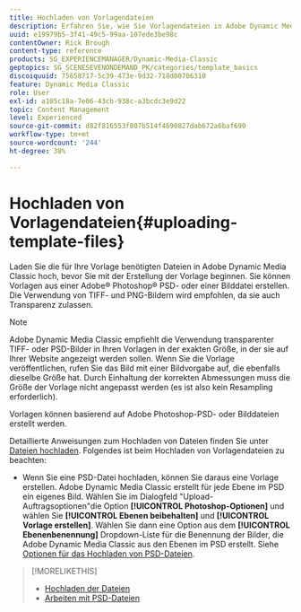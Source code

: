 ```yaml
---
title: Hochladen von Vorlagendateien
description: Erfahren Sie, wie Sie Vorlagendateien in Adobe Dynamic Media Classic hochladen.
uuid: e19979b5-3f41-49c5-99aa-107ede3be98c
contentOwner: Rick Brough
content-type: reference
products: SG_EXPERIENCEMANAGER/Dynamic-Media-Classic
geptopics: SG_SCENESEVENONDEMAND_PK/categories/template_basics
discoiquuid: 75658717-5c39-473e-9d32-718d00706310
feature: Dynamic Media Classic
role: User
exl-id: a105c18a-7e06-43cb-938c-a3bcdc3e9d22
topic: Content Management
level: Experienced
source-git-commit: d82f816553f807b514f4690827dab672a6baf690
workflow-type: tm+mt
source-wordcount: '244'
ht-degree: 38%

---
```


# Hochladen von Vorlagendateien{#uploading-template-files}

Laden Sie die für Ihre Vorlage benötigten Dateien in Adobe Dynamic Media Classic hoch, bevor Sie mit der Erstellung der Vorlage beginnen. Sie können Vorlagen aus einer Adobe® Photoshop® PSD- oder einer Bilddatei erstellen. Die Verwendung von TIFF- und PNG-Bildern wird empfohlen, da sie auch Transparenz zulassen.

>[!NOTE]
>
>Adobe Dynamic Media Classic empfiehlt die Verwendung transparenter TIFF- oder PSD-Bilder in Ihren Vorlagen in der exakten Größe, in der sie auf Ihrer Website angezeigt werden sollen. Wenn Sie die Vorlage veröffentlichen, rufen Sie das Bild mit einer Bildvorgabe auf, die ebenfalls dieselbe Größe hat. Durch Einhaltung der korrekten Abmessungen muss die Größe der Vorlage nicht angepasst werden (es ist also kein Resampling erforderlich).

Vorlagen können basierend auf Adobe Photoshop-PSD- oder Bilddateien erstellt werden. 

Detaillierte Anweisungen zum Hochladen von Dateien finden Sie unter [Dateien hochladen](uploading-files.md#uploading_files). Folgendes ist beim Hochladen von Vorlagendateien zu beachten:

* Wenn Sie eine PSD-Datei hochladen, können Sie daraus eine Vorlage erstellen. Adobe Dynamic Media Classic erstellt für jede Ebene im PSD ein eigenes Bild. Wählen Sie im Dialogfeld &quot;Upload-Auftragsoptionen&quot;die Option **[!UICONTROL Photoshop-Optionen]** und wählen Sie **[!UICONTROL Ebenen beibehalten]** und **[!UICONTROL Vorlage erstellen]**. Wählen Sie dann eine Option aus dem **[!UICONTROL Ebenenbenennung]** Dropdown-Liste für die Benennung der Bilder, die Adobe Dynamic Media Classic aus den Ebenen im PSD erstellt.
Siehe [Optionen für das Hochladen von PSD-Dateien](psd-files.md#psd_upload_options).
<!-- THERE IS NO LONGER AN IMAGE EDITING OPTIONS MENU * If you are uploading images, you can create a mask from its clipping path. This option applies to images created with image-editing applications in which a clipping path was created. In the Upload Job Options dialog box, select Image Editing Options and select the Create Mask From Clipping Path option. 
See [Image editing options at upload](image-editing-options-upload.md#image-editing-options-at-upload). -->

>[!MORELIKETHIS]
>
>* [Hochladen der Dateien](uploading-files.md#uploading_your_files)
>* [Arbeiten mit PSD-Dateien](psd-files.md#working_with_psd_files)
